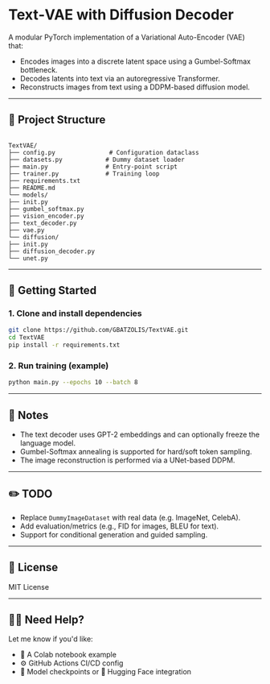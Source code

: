 # Text‑VAE with Diffusion Decoder

A modular PyTorch implementation of a Variational Auto-Encoder (VAE) that:

- Encodes images into a discrete latent space using a Gumbel-Softmax bottleneck.
- Decodes latents into text via an autoregressive Transformer.
- Reconstructs images from text using a DDPM-based diffusion model.

---

## 🧱 Project Structure

```

TextVAE/
├── config.py               # Configuration dataclass
├── datasets.py            # Dummy dataset loader
├── main.py                # Entry-point script
├── trainer.py             # Training loop
├── requirements.txt
├── README.md
└── models/
├── init.py
├── gumbel_softmax.py
├── vision_encoder.py
├── text_decoder.py
├── vae.py
└── diffusion/
├── init.py
├── diffusion_decoder.py
└── unet.py

````

---

## 🚀 Getting Started

### 1. Clone and install dependencies

```bash
git clone https://github.com/GBATZOLIS/TextVAE.git
cd TextVAE
pip install -r requirements.txt
````

### 2. Run training (example)

```bash
python main.py --epochs 10 --batch 8
```

---

## 🧪 Notes

* The text decoder uses GPT-2 embeddings and can optionally freeze the language model.
* Gumbel-Softmax annealing is supported for hard/soft token sampling.
* The image reconstruction is performed via a UNet-based DDPM.

---

## ✏️ TODO

* Replace `DummyImageDataset` with real data (e.g. ImageNet, CelebA).
* Add evaluation/metrics (e.g., FID for images, BLEU for text).
* Support for conditional generation and guided sampling.

---

## 📜 License

MIT License

---

## 🙋‍♂️ Need Help?

Let me know if you'd like:

* 🧪 A Colab notebook example
* ⚙️ GitHub Actions CI/CD config
* 💾 Model checkpoints or 🤗 Hugging Face integration


